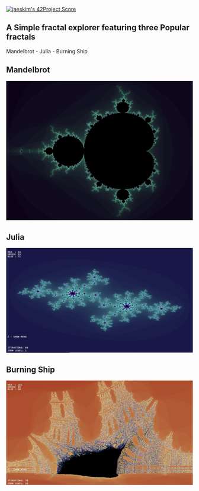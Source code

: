 [![jaeskim's 42Project Score](https://badge42.herokuapp.com/api/project/mmondell/fract-ol)](https://github.com/JaeSeoKim/badge42)

## A Simple fractal explorer featuring three Popular fractals 

Mandelbrot - Julia - Burning Ship

## Mandelbrot
![alt text](https://github.com/Armorine86/Fractol/blob/master/img/Mandelbrot.png?raw=true)

## Julia
![alt text](https://github.com/Armorine86/Fractol/blob/master/img/julia.png?raw=true)

## Burning Ship

![alt text](https://github.com/Armorine86/Fractol/blob/master/img/burningship.png?raw=true)

